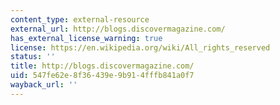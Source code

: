 ```yaml
---
content_type: external-resource
external_url: http://blogs.discovermagazine.com/
has_external_license_warning: true
license: https://en.wikipedia.org/wiki/All_rights_reserved
status: ''
title: http://blogs.discovermagazine.com/
uid: 547fe62e-8f36-439e-9b91-4fffb841a0f7
wayback_url: ''
---
```

